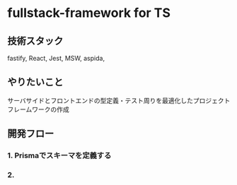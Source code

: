 # fullstack-framework for TS

## 技術スタック

fastify, React, Jest, MSW, aspida, 

## やりたいこと

サーバサイドとフロントエンドの型定義・テスト周りを最適化したプロジェクトフレームワークの作成

## 開発フロー

### 1. Prismaでスキーマを定義する

### 2. 